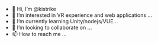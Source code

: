 - 👋 Hi, I’m @kistrike
- 👀 I’m interested in VR experience and web applications ...
- 🌱 I’m currently learning Unity/nodejs/VUE...
- 💞️ I’m looking to collaborate on ...
- 📫 How to reach me ...

<!---
kistrike/kistrike is a ✨ special ✨ repository because its `README.md` (this file) appears on your GitHub profile.
You can click the Preview link to take a look at your changes.
--->
